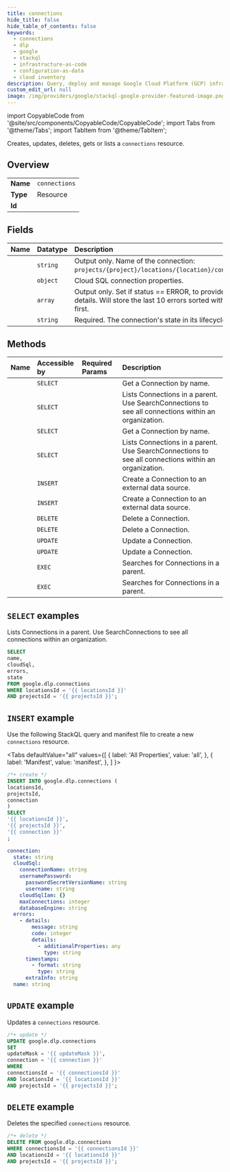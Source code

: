 ```yaml
---
title: connections
hide_title: false
hide_table_of_contents: false
keywords:
  - connections
  - dlp
  - google
  - stackql
  - infrastructure-as-code
  - configuration-as-data
  - cloud inventory
description: Query, deploy and manage Google Cloud Platform (GCP) infrastructure and resources using SQL
custom_edit_url: null
image: /img/providers/google/stackql-google-provider-featured-image.png
---
```


import CopyableCode from '@site/src/components/CopyableCode/CopyableCode';
import Tabs from '@theme/Tabs';
import TabItem from '@theme/TabItem';

Creates, updates, deletes, gets or lists a <code>connections</code> resource.

## Overview
<table><tbody>
<tr><td><b>Name</b></td><td><code>connections</code></td></tr>
<tr><td><b>Type</b></td><td>Resource</td></tr>
<tr><td><b>Id</b></td><td><CopyableCode code="google.dlp.connections" /></td></tr>
</tbody></table>

## Fields
| Name | Datatype | Description |
|:-----|:---------|:------------|
| <CopyableCode code="name" /> | `string` | Output only. Name of the connection: `projects/{project}/locations/{location}/connections/{name}`. |
| <CopyableCode code="cloudSql" /> | `object` | Cloud SQL connection properties. |
| <CopyableCode code="errors" /> | `array` | Output only. Set if status == ERROR, to provide additional details. Will store the last 10 errors sorted with the most recent first. |
| <CopyableCode code="state" /> | `string` | Required. The connection's state in its lifecycle. |

## Methods
| Name | Accessible by | Required Params | Description |
|:-----|:--------------|:----------------|:------------|
| <CopyableCode code="organizations_locations_connections_get" /> | `SELECT` | <CopyableCode code="connectionsId, locationsId, organizationsId" /> | Get a Connection by name. |
| <CopyableCode code="organizations_locations_connections_list" /> | `SELECT` | <CopyableCode code="locationsId, organizationsId" /> | Lists Connections in a parent. Use SearchConnections to see all connections within an organization. |
| <CopyableCode code="projects_locations_connections_get" /> | `SELECT` | <CopyableCode code="connectionsId, locationsId, projectsId" /> | Get a Connection by name. |
| <CopyableCode code="projects_locations_connections_list" /> | `SELECT` | <CopyableCode code="locationsId, projectsId" /> | Lists Connections in a parent. Use SearchConnections to see all connections within an organization. |
| <CopyableCode code="organizations_locations_connections_create" /> | `INSERT` | <CopyableCode code="locationsId, organizationsId" /> | Create a Connection to an external data source. |
| <CopyableCode code="projects_locations_connections_create" /> | `INSERT` | <CopyableCode code="locationsId, projectsId" /> | Create a Connection to an external data source. |
| <CopyableCode code="organizations_locations_connections_delete" /> | `DELETE` | <CopyableCode code="connectionsId, locationsId, organizationsId" /> | Delete a Connection. |
| <CopyableCode code="projects_locations_connections_delete" /> | `DELETE` | <CopyableCode code="connectionsId, locationsId, projectsId" /> | Delete a Connection. |
| <CopyableCode code="organizations_locations_connections_patch" /> | `UPDATE` | <CopyableCode code="connectionsId, locationsId, organizationsId" /> | Update a Connection. |
| <CopyableCode code="projects_locations_connections_patch" /> | `UPDATE` | <CopyableCode code="connectionsId, locationsId, projectsId" /> | Update a Connection. |
| <CopyableCode code="organizations_locations_connections_search" /> | `EXEC` | <CopyableCode code="locationsId, organizationsId" /> | Searches for Connections in a parent. |
| <CopyableCode code="projects_locations_connections_search" /> | `EXEC` | <CopyableCode code="locationsId, projectsId" /> | Searches for Connections in a parent. |

## `SELECT` examples

Lists Connections in a parent. Use SearchConnections to see all connections within an organization.

```sql
SELECT
name,
cloudSql,
errors,
state
FROM google.dlp.connections
WHERE locationsId = '{{ locationsId }}'
AND projectsId = '{{ projectsId }}'; 
```

## `INSERT` example

Use the following StackQL query and manifest file to create a new <code>connections</code> resource.

<Tabs
    defaultValue="all"
    values={[
        { label: 'All Properties', value: 'all', },
        { label: 'Manifest', value: 'manifest', },
    ]
}>
<TabItem value="all">

```sql
/*+ create */
INSERT INTO google.dlp.connections (
locationsId,
projectsId,
connection
)
SELECT 
'{{ locationsId }}',
'{{ projectsId }}',
'{{ connection }}'
;
```
</TabItem>
<TabItem value="manifest">

```yaml
connection:
  state: string
  cloudSql:
    connectionName: string
    usernamePassword:
      passwordSecretVersionName: string
      username: string
    cloudSqlIam: {}
    maxConnections: integer
    databaseEngine: string
  errors:
    - details:
        message: string
        code: integer
        details:
          - additionalProperties: any
            type: string
      timestamps:
        - format: string
          type: string
      extraInfo: string
  name: string

```
</TabItem>
</Tabs>

## `UPDATE` example

Updates a <code>connections</code> resource.

```sql
/*+ update */
UPDATE google.dlp.connections
SET 
updateMask = '{{ updateMask }}',
connection = '{{ connection }}'
WHERE 
connectionsId = '{{ connectionsId }}'
AND locationsId = '{{ locationsId }}'
AND projectsId = '{{ projectsId }}';
```

## `DELETE` example

Deletes the specified <code>connections</code> resource.

```sql
/*+ delete */
DELETE FROM google.dlp.connections
WHERE connectionsId = '{{ connectionsId }}'
AND locationsId = '{{ locationsId }}'
AND projectsId = '{{ projectsId }}';
```
